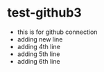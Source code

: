 # test-github3
* this is for github connection
* adding new line 
* adding 4th line 
* adding 5th line
* adding 6th line
